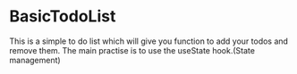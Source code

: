 # BasicTodoList
This is a simple to do list which will give you function to add your todos and remove them.
The main practise is to use the useState hook.(State management)
